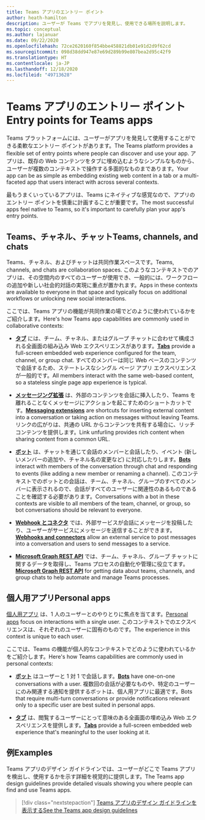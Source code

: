 ```yaml
---
title: Teams アプリのエントリー ポイント
author: heath-hamilton
description: ユーザーが Teams でアプリを発見し、使用できる場所を説明します。
ms.topic: conceptual
ms.author: lajanuar
ms.date: 09/22/2020
ms.openlocfilehash: 72ce2620160f854bbe458821db01e91d2d9f62cd
ms.sourcegitcommit: 098d38dd947e87e69d289b99e807bea2d95c42f9
ms.translationtype: HT
ms.contentlocale: ja-JP
ms.lasthandoff: 12/18/2020
ms.locfileid: "49713628"
---
```

# <a name="entry-points-for-teams-apps"></a><span data-ttu-id="6a529-103">Teams アプリのエントリー ポイント</span><span class="sxs-lookup"><span data-stu-id="6a529-103">Entry points for Teams apps</span></span>

<span data-ttu-id="6a529-104">Teams プラットフォームには、ユーザーがアプリを発見して使用することができる柔軟なエントリー ポイントがあります。</span><span class="sxs-lookup"><span data-stu-id="6a529-104">The Teams platform provides a flexible set of entry points where people can discover and use your app.</span></span> <span data-ttu-id="6a529-105">アプリは、既存の Web コンテンツをタブに埋め込むようなシンプルなものから、ユーザーが複数のコンテキストで操作する多面的なものまであります。</span><span class="sxs-lookup"><span data-stu-id="6a529-105">Your app can be as simple as embedding existing web content in a tab or a multi-faceted app that users interact with across several contexts.</span></span>

<span data-ttu-id="6a529-106">最もうまくいっているアプリは、Teams にネイティブな感覚なので、アプリのエントリー ポイントを慎重に計画することが重要です。</span><span class="sxs-lookup"><span data-stu-id="6a529-106">The most successful apps feel native to Teams, so it's important to carefully plan your app's entry points.</span></span>

## <a name="teams-channels-and-chats"></a><span data-ttu-id="6a529-107">Teams、チャネル、チャット</span><span class="sxs-lookup"><span data-stu-id="6a529-107">Teams, channels, and chats</span></span>

<span data-ttu-id="6a529-108">Teams、チャネル、およびチャットは共同作業スペースです。</span><span class="sxs-lookup"><span data-stu-id="6a529-108">Teams, channels, and chats are collaboration spaces.</span></span> <span data-ttu-id="6a529-109">このようなコンテキストでのアプリは、その空間内のすべてのユーザーが使用でき、一般的には、ワークフローの追加や新しい社会的対話の実現に重点が置かれます。</span><span class="sxs-lookup"><span data-stu-id="6a529-109">Apps in these contexts are available to everyone in that space and typically focus on additional workflows or unlocking new social interactions.</span></span>

<span data-ttu-id="6a529-110">ここでは、Teams アプリの機能が共同作業の場でどのように使われているかをご紹介します。</span><span class="sxs-lookup"><span data-stu-id="6a529-110">Here's how Teams app capabilities are commonly used in collaborative contexts:</span></span>

* <span data-ttu-id="6a529-111">[**タブ**](~/tabs/what-are-tabs.md) には、チーム、チャネル、またはグループ チャットに合わせて構成される全画面の組み込み Web エクスペリエンスがあります。</span><span class="sxs-lookup"><span data-stu-id="6a529-111">[**Tabs**](~/tabs/what-are-tabs.md) provide a full-screen embedded web experience configured for the team, channel, or group chat.</span></span> <span data-ttu-id="6a529-112">すべてのメンバーは同じ Web ベースのコンテンツで会話するため、ステートレスなシングル ページ アプリ エクスペリエンスが一般的です。</span><span class="sxs-lookup"><span data-stu-id="6a529-112">All members interact with the same web-based content, so a stateless single page app experience is typical.</span></span>

* <span data-ttu-id="6a529-113">[**メッセージング拡張**](~/messaging-extensions/what-are-messaging-extensions.md) は、外部のコンテンツを会話に挿入したり、Teams を離れることなくメッセージにアクションを起こすためのショートカットです。</span><span class="sxs-lookup"><span data-stu-id="6a529-113">[**Messaging extensions**](~/messaging-extensions/what-are-messaging-extensions.md) are shortcuts for inserting external content into a conversation or taking action on messages without leaving Teams.</span></span> <span data-ttu-id="6a529-114">リンクの広がりは、共通の URL からコンテンツを共有する場合に、リッチ コンテンツを提供します。</span><span class="sxs-lookup"><span data-stu-id="6a529-114">Link unfurling provides rich content when sharing content from a common URL.</span></span>

* <span data-ttu-id="6a529-115">[**ボット**](~/bots/what-are-bots.md) は、チャットを通じて会話のメンバーと会話したり、イベント (新しいメンバーの追加や、チャネル名の変更など) に対応したりします。</span><span class="sxs-lookup"><span data-stu-id="6a529-115">[**Bots**](~/bots/what-are-bots.md) interact with members of the conversation through chat and responding to events (like adding a new member or renaming a channel).</span></span> <span data-ttu-id="6a529-116">このコンテキストでのボットとの会話は、チーム、チャネル、グループのすべてのメンバーに表示されるので、会話がすべてのユーザーに関連性のあるものであることを確認する必要があります。</span><span class="sxs-lookup"><span data-stu-id="6a529-116">Conversations with a bot in these contexts are visible to all members of the team, channel, or group, so bot conversations should be relevant to everyone.</span></span>

* <span data-ttu-id="6a529-117">[**Webhook とコネクタ**](~/webhooks-and-connectors/what-are-webhooks-and-connectors.md) では、外部サービスが会話にメッセージを投稿したり、ユーザーがサービスにメッセージを送信することができます。</span><span class="sxs-lookup"><span data-stu-id="6a529-117">[**Webhooks and connectors**](~/webhooks-and-connectors/what-are-webhooks-and-connectors.md) allow an external service to post messages into a conversation and users to send messages to a service.</span></span>

* <span data-ttu-id="6a529-118">[**Microsoft Graph REST API**](https://docs.microsoft.com/graph/teams-concept-overview) では、チーム、チャネル、グループ チャットに関するデータを取得し、Teams プロセスの自動化や管理に役立てます。</span><span class="sxs-lookup"><span data-stu-id="6a529-118">[**Microsoft Graph REST API**](https://docs.microsoft.com/graph/teams-concept-overview) for getting data about teams, channels, and group chats to help automate and manage Teams processes.</span></span>

## <a name="personal-apps"></a><span data-ttu-id="6a529-119">個人用アプリ</span><span class="sxs-lookup"><span data-stu-id="6a529-119">Personal apps</span></span>

<span data-ttu-id="6a529-120">[個人用アプリ](~/concepts/design/personal-apps.md) は、1 人のユーザーとのやりとりに焦点を当てます。</span><span class="sxs-lookup"><span data-stu-id="6a529-120">[Personal apps](~/concepts/design/personal-apps.md) focus on interactions with a single user.</span></span> <span data-ttu-id="6a529-121">このコンテキストでのエクスペリエンスは、それぞれのユーザーに固有のものです。</span><span class="sxs-lookup"><span data-stu-id="6a529-121">The experience in this context is unique to each user.</span></span>

<span data-ttu-id="6a529-122">ここでは、Teams の機能が個人的なコンテキストでどのように使われているかをご紹介します。</span><span class="sxs-lookup"><span data-stu-id="6a529-122">Here's how Teams capabilities are commonly used in personal contexts:</span></span>

* <span data-ttu-id="6a529-123">[**ボット**](~/bots/what-are-bots.md) はユーザーと 1 対 1 で会話します。</span><span class="sxs-lookup"><span data-stu-id="6a529-123">[**Bots**](~/bots/what-are-bots.md) have one-on-one conversations with a user.</span></span> <span data-ttu-id="6a529-124">複数回の会話が必要なものや、特定のユーザーにのみ関連する通知を提供するボットは、個人用アプリに最適です。</span><span class="sxs-lookup"><span data-stu-id="6a529-124">Bots that require multi-turn conversations or provide notifications relevant only to a specific user are best suited in personal apps.</span></span>

* <span data-ttu-id="6a529-125">[**タブ**](~/tabs/what-are-tabs.md) は、閲覧するユーザーにとって意味のある全画面の埋め込み Web エクスペリエンスを提供します。</span><span class="sxs-lookup"><span data-stu-id="6a529-125">[**Tabs**](~/tabs/what-are-tabs.md) provide a full-screen embedded web experience that's meaningful to the user looking at it.</span></span>

## <a name="examples"></a><span data-ttu-id="6a529-126">例</span><span class="sxs-lookup"><span data-stu-id="6a529-126">Examples</span></span>

<span data-ttu-id="6a529-127">Teams アプリのデザイン ガイドラインでは、ユーザーがどこで Teams アプリを検出し、使用するかを示す詳細を視覚的に提供します。</span><span class="sxs-lookup"><span data-stu-id="6a529-127">The Teams app design guidelines provide detailed visuals showing you where people can find and use Teams apps.</span></span>

> [!div class="nextstepaction"]
> [<span data-ttu-id="6a529-128">Teams アプリのデザイン ガイドラインを表示する</span><span class="sxs-lookup"><span data-stu-id="6a529-128">See the Teams app design guidelines</span></span>](../concepts/design/design-teams-app-overview.md)
